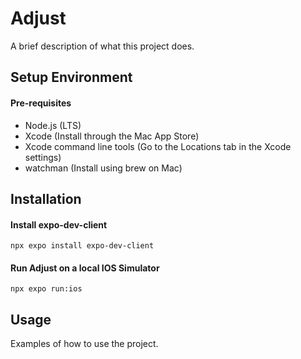 # Adjust

A brief description of what this project does.

## Setup Environment

#### Pre-requisites
- Node.js (LTS)
- Xcode (Install through the Mac App Store)
- Xcode command line tools (Go to the Locations tab in the Xcode settings)
- watchman (Install using brew on Mac)

## Installation

#### Install expo-dev-client
```
npx expo install expo-dev-client
```

#### Run Adjust on a local IOS Simulator
```
npx expo run:ios
```


## Usage

Examples of how to use the project.

